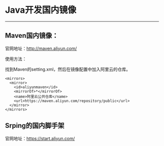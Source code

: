 # Java开发国内镜像 #
---

## Maven国内镜像： ##

官网地址：http://maven.aliyun.com/

使用方法：

找到Maven的setting.xml，然后在镜像配置中加入阿里云的仓库。

```
<mirrors>
  <mirror>
    <id>aliyunmaven</id>
    <mirrorOf>*</mirrorOf>
    <name>阿里云公共仓库</name>
    <url>https://maven.aliyun.com/repository/public</url>
  </mirror>
</mirrors>
```

## Srping的国内脚手架 ##

官网地址：https://start.aliyun.com/

